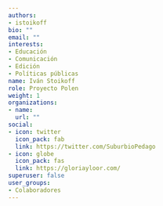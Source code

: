 ```yaml
---
authors:
- istoikoff
bio: ""
email: ""
interests:
- Educación
- Comunicación
- Edición
- Políticas públicas
name: Iván Stoikoff
role: Proyecto Polen
weight: 1
organizations:
- name: 
  url: ""
social:
- icon: twitter
  icon_pack: fab
  link: https://twitter.com/SuburbioPedago
- icon: globe
  icon_pack: fas
  link: https://gloriayloor.com/
superuser: false
user_groups:
- Colaboradores
---
```

